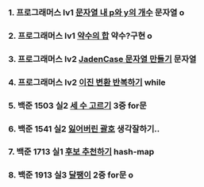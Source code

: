 ### 1. 프로그래머스 lv1 [문자열 내 p와 y의 개수](https://school.programmers.co.kr/learn/courses/30/lessons/12916) 문자열 o

### 2. 프로그래머스 lv1 [약수의 합](https://school.programmers.co.kr/learn/courses/30/lessons/12928) 약수?구현 o

### 3. 프로그래머스 lv2 [JadenCase 문자열 만들기](https://school.programmers.co.kr/learn/courses/30/lessons/12951) 문자열

### 4. 프로그래머스 lv2 [이진 변환 반복하기](https://school.programmers.co.kr/learn/courses/30/lessons/70129) while

### 5. 백준 1503 실2 [세 수 고르기](https://www.acmicpc.net/problem/1503) 3중 for문

### 6. 백준 1541 실2 [잃어버린 괄호](https://www.acmicpc.net/problem/1541) 생각잘하기..

### 7. 백준 1713 실1 [후보 추천하기](https://www.acmicpc.net/problem/1713) hash-map

### 8. 백준 1913 실3 [달팽이](https://www.acmicpc.net/problem/1913) 2중 for문 o

